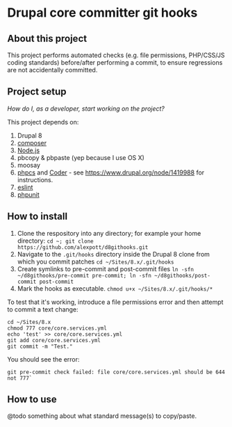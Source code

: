 # Drupal core committer git hooks

## About this project
This project performs automated checks (e.g. file permissions, PHP/CSS/JS coding standards) before/after performing a commit, to ensure regressions are not accidentally committed.

## Project setup

_How do I, as a developer, start working on the project?_

This project depends on:

1. Drupal 8
1. [composer](https://getcomposer.org/download/)
1. [Node.js](https://nodejs.org/en/download/)
1. pbcopy & pbpaste (yep because I use OS X)
1. moosay
1. [phpcs](http://pear.php.net/package/PHP_CodeSniffer/) and [Coder](https://www.drupal.org/project/coder) - see https://www.drupal.org/node/1419988 for instructions.
1. [eslint](http://eslint.org/docs/user-guide/getting-started)
1. [phpunit](https://phpunit.de/getting-started.html)


## How to install

1. Clone the respository into any directory; for example your home directory: ````cd ~; git clone https://github.com/alexpott/d8githooks.git````
1. Navigate to the ````.git/hooks```` directory inside the Drupal 8 clone from which you commit patches ````cd ~/Sites/8.x/.git/hooks````
1. Create symlinks to pre-commit and post-commit files ````ln -sfn ~/d8githooks/pre-commit pre-commit; ln -sfn ~/d8githooks/post-commit post-commit````
1. Mark the hooks as executable. ````chmod u+x ~/Sites/8.x/.git/hooks/*````

To test that it's working, introduce a file permissions error and then attempt to commit a text change:

````
cd ~/Sites/8.x
chmod 777 core/core.services.yml
echo 'test' >> core/core.services.yml 
git add core/core.services.yml
git commit -m "Test."
````

You should see the error:

````
git pre-commit check failed: file core/core.services.yml should be 644 not 777`
````

## How to use
@todo something about what standard message(s) to copy/paste.
